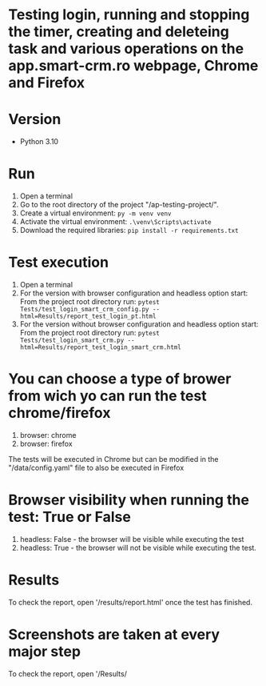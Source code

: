 # Testing login, running and stopping the timer, creating and deleteing task and various operations on the app.smart-crm.ro webpage, Chrome and Firefox



# Version

* Python 3.10

# Run

1. Open a terminal
2. Go to the root directory of the project "/ap-testing-project/".
3. Create a virtual environment: `py -m venv venv`
4. Activate the virtual environment: `.\venv\Scripts\activate`
5. Download the required libraries: `pip install -r requirements.txt`

# Test execution

1. Open a terminal
2. For the version with browser configuration and headless option start:
   From the project root directory run: `pytest Tests/test_login_smart_crm_config.py --html=Results/report_test_login_pt.html`
3. For the version without browser configuration and headless option start:
   From the project root directory run: `pytest Tests/test_login_smart_crm.py --html=Results/report_test_login_smart_crm.html`

# You can choose a type of brower from wich yo can run the test chrome/firefox
1. browser: chrome
2. browser: firefox

The tests will be executed in Chrome but can be modified in the "/data/config.yaml" file to also be executed in Firefox

# Browser visibility when running the test: True or False
1. headless: False - the browser will be visible while executing the test
2. headless: True - the browser will not be visible while executing the test.

# Results

To check the report, open '/results/report.html' once the test has finished.

# Screenshots are taken at every major step

To check the report, open '/Results/
